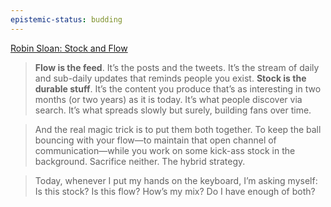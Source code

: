 ```yaml
---
epistemic-status: budding
---
```


[Robin Sloan: Stock and Flow](https://snarkmarket.com/2010/4890/#what)

> **Flow is the feed**. It’s the posts and the tweets. It’s the stream of daily and sub-daily updates that reminds people you exist.
> **Stock is the durable stuff**. It’s the content you produce that’s as interesting in two months (or two years) as it is today. It’s what people discover via search. It’s what spreads slowly but surely, building fans over time.

> And the real magic trick is to put them both together. To keep the ball bouncing with your flow—to maintain that open channel of communication—while you work on some kick-ass stock in the background. Sacrifice neither. The hybrid strategy.

> Today, whenever I put my hands on the keyboard, I’m asking myself: Is this stock? Is this flow? How’s my mix? Do I have enough of both?